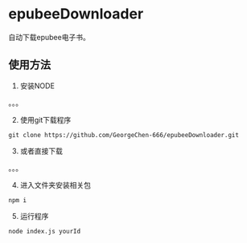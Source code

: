 # epubeeDownloader
自动下载epubee电子书。

## 使用方法
1. 安装NODE

。。。

2. 使用git下载程序

`git clone https://github.com/GeorgeChen-666/epubeeDownloader.git`

3. 或者直接下载

。。。

4. 进入文件夹安装相关包

`npm i`

5. 运行程序

`node index.js yourId`
